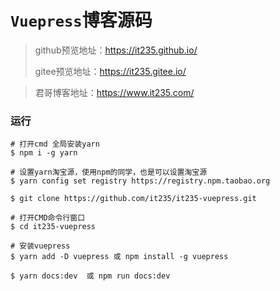 # `Vuepress`博客源码

>
> github预览地址：https://it235.github.io/
>
> gitee预览地址：https://it235.gitee.io/

> 君哥博客地址：https://www.it235.com/


### 运行

```
# 打开cmd 全局安装yarn
$ npm i -g yarn

# 设置yarn淘宝源，使用npm的同学，也是可以设置淘宝源
$ yarn config set registry https://registry.npm.taobao.org

$ git clone https://github.com/it235/it235-vuepress.git

# 打开CMD命令行窗口
$ cd it235-vuepress

# 安装vuepress
$ yarn add -D vuepress 或 npm install -g vuepress

$ yarn docs:dev  或 npm run docs:dev
```